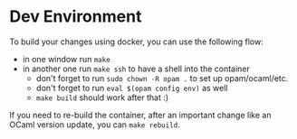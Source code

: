 # Dev Environment

To build your changes using docker, you can use the following flow:

- in one window run `make`
- in another one run `make ssh` to have a shell into the container
    + don't forget to run `sudo chown -R opam .` to set up opam/ocaml/etc.
    + don't forget to run `eval $(opam config env)` as well
    + `make build` should work after that :)

If you need to re-build the container, after an important change like an OCaml version update, you can `make rebuild`.